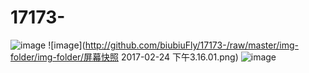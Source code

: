 # 17173-
![image](http://github.com/biubiuFly/17173-/raw/master/img-folder/Untitled.gif)
![image](http://github.com/biubiuFly/17173-/raw/master/img-folder/img-folder/屏幕快照 2017-02-24 下午3.16.01.png)
![image](https://raw.githubusercontent.com/biubiuFly/17173-/master/Resource/Untitled.gif)
